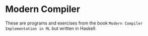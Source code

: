 # Modern Compiler

These are programs and exercises from the book `Modern Compiler Implementation in ML` but written in Haskell.
